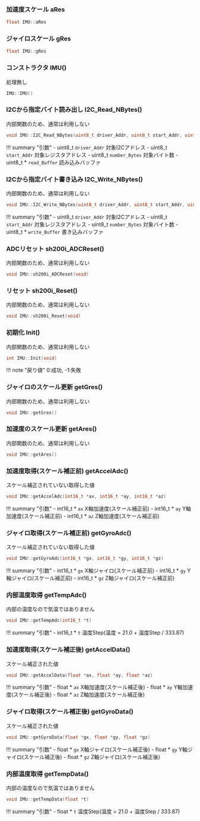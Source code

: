 ### 加速度スケール aRes

```c
float IMU::aRes
```


### ジャイロスケール gRes

```c
float IMU::gRes
```


### コンストラクタ IMU()
処理無し
```c
IMU::IMU()
```



### I2Cから指定バイト読み出し I2C_Read_NBytes()
内部関数のため、通常は利用しない
```c
void IMU::I2C_Read_NBytes(uint8_t driver_Addr, uint8_t start_Addr, uint8_t number_Bytes, uint8_t *read_Buffer)
```

!!! summary "引数"
	- uint8_t `driver_Addr` 対象I2Cアドレス
	- uint8_t `start_Addr` 対象レジスタアドレス
	- uint8_t `number_Bytes` 対象バイト数
	- uint8_t * `read_Buffer` 読み込みバッファ



### I2Cから指定バイト書き込み I2C_Write_NBytes()
内部関数のため、通常は利用しない
```c
void IMU::I2C_Write_NBytes(uint8_t driver_Addr, uint8_t start_Addr, uint8_t number_Bytes, uint8_t *write_Buffer)
```

!!! summary "引数"
	- uint8_t `driver_Addr` 対象I2Cアドレス
	- uint8_t `start_Addr` 対象レジスタアドレス
	- uint8_t `number_Bytes` 対象バイト数
	- uint8_t * `write_Buffer` 書き込みバッファ



### ADCリセット sh200i_ADCReset()
内部関数のため、通常は利用しない
```c
void IMU::sh200i_ADCReset(void)
```



### リセット sh200i_Reset()
内部関数のため、通常は利用しない
```c
void IMU::sh200i_Reset(void)
```



### 初期化 Init()
内部関数のため、通常は利用しない
```c
int IMU::Init(void)
```

!!! note "戻り値"
	0:成功, -1:失敗


### ジャイロのスケール更新 getGres()
内部関数のため、通常は利用しない
```c
void IMU::getGres()
```



### 加速度のスケール更新 getAres()
内部関数のため、通常は利用しない
```c
void IMU::getAres()
```



### 加速度取得(スケール補正前) getAccelAdc()
スケール補正されていない取得した値
```c
void IMU::getAccelAdc(int16_t *ax, int16_t *ay, int16_t *az)
```

!!! summary "引数"
	- int16_t * `ax` X軸加速度(スケール補正前)
	- int16_t * `ay` Y軸加速度(スケール補正前)
	- int16_t * `az` Z軸加速度(スケール補正前)



### ジャイロ取得(スケール補正前) getGyroAdc()
スケール補正されていない取得した値
```c
void IMU::getGyroAdc(int16_t *gx, int16_t *gy, int16_t *gz)
```

!!! summary "引数"
	- int16_t * `gx` X軸ジャイロ(スケール補正前)
	- int16_t * `gy` Y軸ジャイロ(スケール補正前)
	- int16_t * `gz` Z軸ジャイロ(スケール補正前)



### 内部温度取得 getTempAdc()
内部の温度なので気温ではありません
```c
void IMU::getTempAdc(int16_t *t)
```

!!! summary "引数"
	- int16_t * `t` 温度Step(温度 = 21.0 + 温度Step / 333.87)



### 加速度取得(スケール補正後) getAccelData()
スケール補正された値
```c
void IMU::getAccelData(float *ax, float *ay, float *az)
```

!!! summary "引数"
	- float * `ax` X軸加速度(スケール補正後)
	- float * `ay` Y軸加速度(スケール補正後)
	- float * `az` Z軸加速度(スケール補正後)



### ジャイロ取得(スケール補正後) getGyroData()
スケール補正された値
```c
void IMU::getGyroData(float *gx, float *gy, float *gz)
```

!!! summary "引数"
	- float * `gx` X軸ジャイロ(スケール補正後)
	- float * `gy` Y軸ジャイロ(スケール補正後)
	- float * `gz` Z軸ジャイロ(スケール補正後)



### 内部温度取得 getTempData()
内部の温度なので気温ではありません
```c
void IMU::getTempData(float *t)
```

!!! summary "引数"
	- float * `t` 温度Step(温度 = 21.0 + 温度Step / 333.87)



